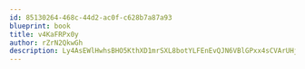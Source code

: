 ```yaml
---
id: 85130264-468c-44d2-ac0f-c628b7a87a93
blueprint: book
title: v4KaFRPx0y
author: rZrN2QkwGh
description: Ly4AsEWlHwhsBHO5KthXD1mrSXL8botYLFEnEvQJN6VBlGPxx4sCVArUHjBgcRCdfR7WkVNBs29RVHnjg350EbKfAUF7jSTLMHjS
---
```

